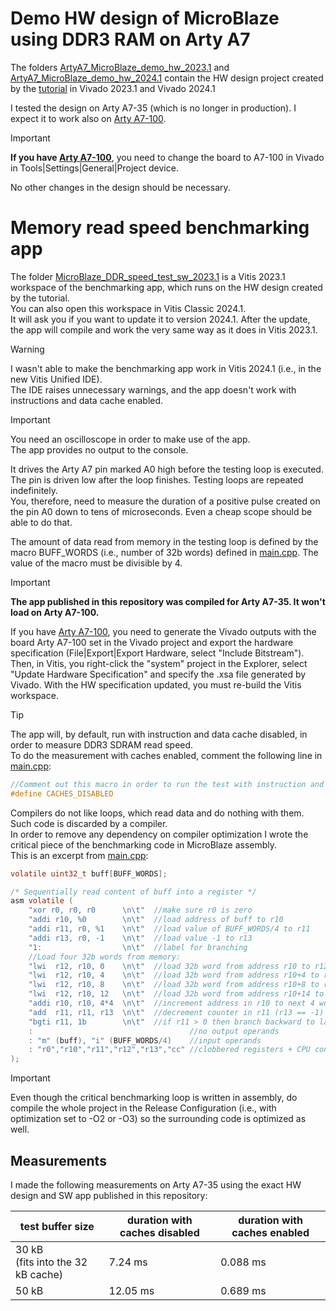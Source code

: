 # Demo HW design of MicroBlaze using DDR3 RAM on Arty A7

The folders [ArtyA7_MicroBlaze_demo_hw_2023.1](ArtyA7_MicroBlaze_demo_hw_2023.1) and [ArtyA7_MicroBlaze_demo_hw_2024.1](ArtyA7_MicroBlaze_demo_hw_2024.1) contain the HW design project created by the [tutorial](../README.md) in Vivado 2023.1 and Vivado 2024.1

I tested the design on Arty A7-35 (which is no longer in production). I expect it to work also on [Arty A7-100](https://digilent.com/shop/arty-a7-100t-artix-7-fpga-development-board/).

> [!IMPORTANT]
> **If you have [Arty A7-100](https://digilent.com/shop/arty-a7-100t-artix-7-fpga-development-board/)**, you need to change the board to A7-100 in Vivado in Tools|Settings|General|Project device.
> 
> No other changes in the design should be necessary.

# Memory read speed benchmarking app

The folder [MicroBlaze_DDR_speed_test_sw_2023.1](MicroBlaze_DDR_speed_test_sw_2023.1) is a Vitis 2023.1 workspace of the benchmarking app, which runs on the HW design created by the tutorial.  
You can also open this workspace in Vitis Classic 2024.1.  
It will ask you if you want to update it to version 2024.1. After the update, the app will compile and work the very same way as it does in Vitis 2023.1. 

> [!WARNING]
>
> I wasn't able to make the benchmarking app work in Vitis 2024.1 (i.e., in the new Vitis Unified IDE).  
> The IDE raises unnecessary warnings, and the app doesn't work with instructions and data cache enabled.

> [!IMPORTANT]
> You need an oscilloscope in order to make use of the app.  
> The app provides no output to the console.
> 
> It drives the Arty A7 pin marked A0 high before the testing loop is executed. The pin is driven low after the loop finishes. Testing loops are repeated indefinitely.  
> You, therefore, need to measure the duration of a positive pulse created on the pin A0 down to tens of microseconds. Even a cheap scope should be able to do that.
> 
> The amount of data read from memory in the testing loop is defined by the macro BUFF_WORDS (i.e., number of 32b words) defined in [main.cpp](MicroBlaze_DDR_speed_test_sw/DDR3_read_test/src/main.cpp). The value of the macro must be divisible by 4.

> [!IMPORTANT]
> **The app published in this repository was compiled for Arty A7-35. It won't load on Arty A7-100.**  
> 
> If you have [Arty A7-100](https://digilent.com/shop/arty-a7-100t-artix-7-fpga-development-board/), you need to generate the Vivado outputs with the board Arty A7-100 set in the Vivado project and export the hardware specification (File|Export|Export Hardware, select "Include Bitstream").  
> Then, in Vitis, you right-click the "system" project in the Explorer, select "Update Hardware Specification" and specify the .xsa file generated by Vivado. With the HW specification updated, you must re-build the Vitis workspace.

> [!TIP]
> The app will, by default, run with instruction and data cache disabled, in order to measure DDR3 SDRAM read speed.  
> To do the measurement with caches enabled, comment the following line in [main.cpp](MicroBlaze_DDR_speed_test_sw/DDR3_read_test/src/main.cpp):

```c
//Comment out this macro in order to run the test with instruction and data cache enabled
#define CACHES_DISABLED
```

Compilers do not like loops, which read data and do nothing with them. Such code is discarded by a compiler.  
In order to remove any dependency on compiler optimization I wrote the critical piece of the benchmarking code in MicroBlaze assembly.  
This is an excerpt from [main.cpp](MicroBlaze_DDR_speed_test_sw/DDR3_read_test/src/main.cpp):

```c
volatile uint32_t buff[BUFF_WORDS];

/* Sequentially read content of buff into a register */
asm volatile (
    "xor r0, r0, r0      \n\t"  //make sure r0 is zero
    "addi r10, %0        \n\t"  //load address of buff to r10
    "addi r11, r0, %1    \n\t"  //load value of BUFF_WORDS/4 to r11
    "addi r13, r0, -1    \n\t"  //load value -1 to r13
    "1:                  \n\t"  //label for branching
    //Load four 32b words from memory:
    "lwi  r12, r10, 0    \n\t"  //load 32b word from address r10 to r12
    "lwi  r12, r10, 4    \n\t"  //load 32b word from address r10+4 to r12
    "lwi  r12, r10, 8    \n\t"  //load 32b word from address r10+8 to r12
    "lwi  r12, r10, 12   \n\t"  //load 32b word from address r10+14 to r12
    "addi r10, r10, 4*4  \n\t"  //increment address in r10 to next 4 words
    "add  r11, r11, r13  \n\t"  //decrement counter in r11 (r13 == -1)
    "bgti r11, 1b        \n\t"  //if r11 > 0 then branch backward to label 1
    :                                   //no output operands
    : "m" (buff), "i" (BUFF_WORDS/4)    //input operands
    : "r0","r10","r11","r12","r13","cc" //clobbered registers + CPU condition codes
);
```

> [!IMPORTANT]
> Even though the critical benchmarking loop is written in assembly, do compile the whole project in the Release Configuration (i.e., with optimization set to -O2 or -O3) so the surrounding code is optimized as well.

## Measurements

I made the following measurements on Arty A7-35 using the exact HW design and SW app published in this repository:

| test buffer size                      | duration with caches disabled | duration with caches enabled |
| ------------------------------------- | ----------------------------- | ---------------------------- |
| 30 kB<br/>(fits into the 32 kB cache) | 7.24 ms                       | 0.088 ms                     |
| 50 kB                                 | 12.05 ms                      | 0.689 ms                     |
